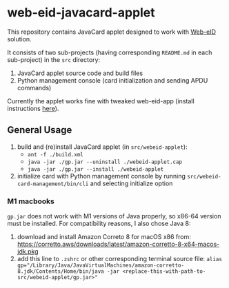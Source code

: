 # web-eid-javacard-applet

This repository contains JavaCard applet designed to work with [Web-eID](https://web-eid.eu/) solution.

It consists of two sub-projects (having corresponding `README.md` in each sub-project) in the `src` directory:

1) JavaCard applet source code and build files
2) Python management console (card initialization and sending APDU commands)

Currently the applet works fine with tweaked web-eid-app (install instructions [here](https://github.com/Muzosh/libelectronic-id-with-custom-java-card)).

## General Usage

1. build and (re)install JavaCard applet (in `src/webeid-applet`):
   * `ant -f ./build.xml`
   * `java -jar ./gp.jar --uninstall ./webeid-applet.cap`
   * `java -jar ./gp.jar --install ./webeid-applet`
1. initialize card with Python management console by running `src/webeid-card-management/bin/cli` and selecting initialize option

### M1 macbooks

`gp.jar` does not work with M1 versions of Java properly, so x86-64 version must be installed. For compatibility reasons, I also chose Java 8:

1. download and install Amazon Correto 8 for macOS x86 from: <https://corretto.aws/downloads/latest/amazon-corretto-8-x64-macos-jdk.pkg>
1. add this line to `.zshrc` or other corresponding terminal source file: `alias gp="/Library/Java/JavaVirtualMachines/amazon-corretto-8.jdk/Contents/Home/bin/java -jar <replace-this-with-path-to-src/webeid-applet/gp.jar>"`
